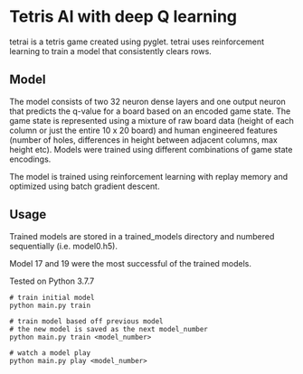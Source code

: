 # Tetris AI with deep Q learning

tetrai is a tetris game created using pyglet. tetrai uses reinforcement learning to train a model that consistently clears rows.

## Model

The model consists of two 32 neuron dense layers and one output neuron that predicts the q-value for a board based on an encoded game state. The game state is represented using a mixture of raw board data (height of each column or just the entire 10 x 20 board) and human engineered features (number of holes, differences in height between adjacent columns, max height etc). Models were trained using different combinations of game state encodings.

The model is trained using reinforcement learning with replay memory and optimized using batch gradient descent.

## Usage

Trained models are stored in a trained_models directory and numbered sequentially (i.e. model0.h5).

Model 17 and 19 were the most successful of the trained models.

Tested on Python 3.7.7

```
# train initial model
python main.py train

# train model based off previous model 
# the new model is saved as the next model_number
python main.py train <model_number>

# watch a model play
python main.py play <model_number>
```

